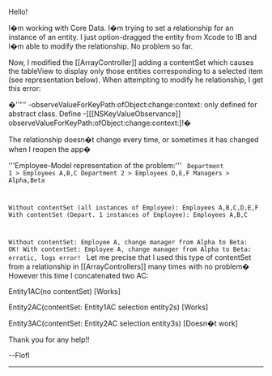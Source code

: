 

Hello!

I�m working with Core Data. I�m trying to set a relationship for an instance of an entity. I just option-dragged the  entity from Xcode to IB and I�m able to modify the relationship. No problem so far.

Now, I modified the [[ArrayController]] adding a contentSet which causes the tableView to display only those entities corresponding to a selected item (see representation below). When attempting to modify he relationship, I get this error:

�''''' -observeValueForKeyPath:ofObject:change:context: only defined for abstract class.  Define -[[[NSKeyValueObservance]] observeValueForKeyPath:ofObject:change:context:]!�

The relationship doesn�t change every time, or sometimes it has changed when I reopen the app�

'''Employee-Model representation of the problem:'''
<code>
Department 1 > Employees A,B,C
Department 2 > Employees D,E,F
Managers > Alpha,Beta

Without contentSet (all instances of Employee): Employees A,B,C,D,E,F
With contentSet (Depart. 1 instances of Employee): Employees A,B,C

Without contentSet: Employee A, change manager from Alpha to Beta: OK!
With contentSet: Employee A, change manager from Alpha to Beta: erratic, logs error!
</code>
Let me precise that I used this type of contentSet from a relationship in [[ArrayControllers]] many times with no problem� However this time I concatenated two AC:

Entity1AC(no contentSet) [Works]

Entity2AC(contentSet: Entity1AC selection entity2s) [Works]

Entity3AC(contentSet: Entity2AC selection entity3s) [Doesn�t work]

Thank you for any help!!

--Flofl

----